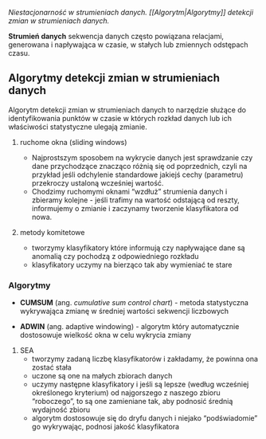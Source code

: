 *Niestacjonarność w strumieniach danych. [[Algorytm|Algorytmy]] detekcji zmian w strumieniach danych.*

**Strumień danych** sekwencja danych często powiązana relacjami, generowana i napływająca w czasie, w stałych lub zmiennych odstępach czasu.

## Algorytmy detekcji zmian w strumieniach danych

Algorytm detekcji zmian w strumieniach danych to narzędzie służące do identyfikowania punktów w czasie w których rozkład danych lub ich właściwości statystyczne ulegają zmianie.

1. ruchome okna (sliding windows)
	- Najprostszym sposobem na wykrycie danych jest sprawdzanie czy dane przychodzące znacząco różnią się od poprzednich, czyli na przykład jeśli odchylenie standardowe jakiejś cechy (parametru) przekroczy ustaloną wcześniej wartość. 
	- Chodzimy ruchomymi oknami “wzdłuż” strumienia danych i zbieramy kolejne - jeśli trafimy na wartość odstającą od reszty, informujemy o zmianie i zaczynamy tworzenie klasyfikatora od nowa.

3. metody komitetowe
	- tworzymy klasyfikatory które informują czy napływające dane są anomalią czy pochodzą z odpowiedniego rozkładu
	- klasyfikatory uczymy na bierząco tak aby wymieniać te stare

### Algorytmy
- **CUMSUM** (ang. *cumulative sum control chart*) - metoda statystyczna wykrywająca zmianę w średniej wartości sekwencji liczbowych

- **ADWIN** (ang. adaptive windowing) - algorytm który automatycznie dostosowuje wielkość okna w celu wykrycia zmiany

1. SEA
	- tworzymy zadaną liczbę klasyfikatorów i zakładamy, że powinna ona zostać stała
	- uczone są one na małych zbiorach danych
	- uczymy następne klasyfikatory i jeśli są lepsze (według wcześniej określonego kryterium) od najgorszego z naszego zbioru “roboczego”, to są one zamieniane tak, aby podnosić średnią wydajność zbioru
	- algorytm dostosowuje się do dryfu danych i niejako “podświadomie” go wykrywając, podnosi jakość klasyfikatora
    